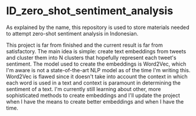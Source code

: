 # ID_zero_shot_sentiment_analysis

As explained by the name, this repository is used to store materials needed to attempt zero-shot sentiment analysis in Indonesian.

This project is far from finished and the current result is far from satisfactory. The main idea is simple: create text embeddings from tweets and cluster them into N clusters that hopefully represent each tweet's sentiment.
The model used to create the embeddings is Word2Vec, which I'm aware is not a state-of-the-art NLP model as of the time I'm writing this. Word2Vec is flawed since it 
doesn't take into account the context in which each word is used in a text and context is paramount in determining the sentiment of a text. I'm currently still learning about other, more
sophisticated methods to create embeddings and I'll update the project when I have the means to create better embeddings and when I have the time.
